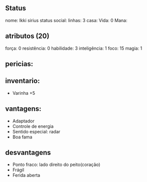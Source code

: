 ## Status
nome: Ikki sirius
status social:
linhas: 3
casa:
Vida: 0
Mana: 
## atributos (20)
força: 0
resistência: 0
habilidade: 3
inteligência: 1
foco: 15
magia: 1

## pericias:

## inventario:
- Varinha +5

## vantagens:
- Adaptador
- Controle de energia
- Sentido especial: radar
- Boa fama

## desvantagens
- Ponto fraco: lado direito do peito(coração)
- Frágil
- Ferida aberta